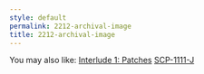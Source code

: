 ```yaml
---
style: default
permalink: 2212-archival-image
title: 2212-archival-image
---
```

You may also like:
[Interlude 1: Patches](http://scp-wiki.net/classicalinterlude)
[SCP-1111-J](http://scp-wiki.net/scp-1111-j)